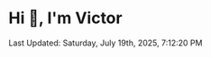 <h1>Hi 👋, I'm Victor </h1>

<!--RECENT_ACTIVITY:start-->
<!--RECENT_ACTIVITY:end-->

<!--RECENT_ACTIVITY:last_update-->
Last Updated: Saturday, July 19th, 2025, 7:12:20 PM
<!--RECENT_ACTIVITY:last_update_end-->
